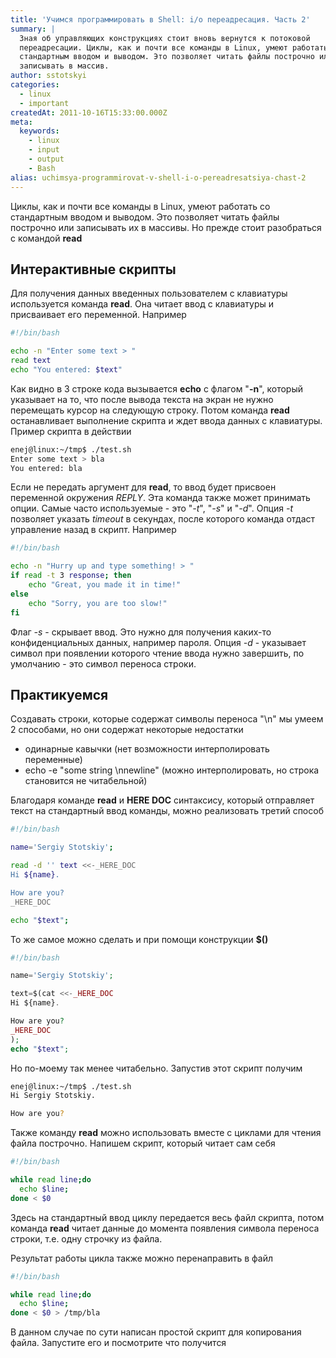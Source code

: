 ```yaml
---
title: 'Учимся программировать в Shell: i/o переадресация. Часть 2'
summary: |
  Зная об управляющих конструкциях стоит вновь вернутся к потоковой
  переадресации. Циклы, как и почти все команды в Linux, умеют работать со
  стандартным вводом и выводом. Это позволяет читать файлы построчно или
  записывать в массив.
author: sstotskyi
categories:
  - linux
  - important
createdAt: 2011-10-16T15:33:00.000Z
meta:
  keywords:
    - linux
    - input
    - output
    - Bash
alias: uchimsya-programmirovat-v-shell-i-o-pereadresatsiya-chast-2
---
```


Циклы, как и почти все команды в Linux, умеют работать со стандартным вводом и выводом. Это позволяет читать файлы построчно или записывать их в массивы. Но прежде стоит разобраться с командой **read**

## Интерактивные скрипты

Для получения данных введенных пользователем с клавиатуры используется команда **read**. Она читает ввод с клавиатуры и присваивает его переменной. Например

```bash
#!/bin/bash

echo -n "Enter some text > "
read text
echo "You entered: $text"
```

Как видно в 3 строке кода вызывается **echo** с флагом "**\-n**", который указывает на то, что после вывода текста на экран не нужно перемещать курсор на следующую строку. Потом команда **read** останавливает выполнение скрипта и ждет ввода данных с клавиатуры. Пример скрипта в действии

```bash
enej@linux:~/tmp$ ./test.sh 
Enter some text > bla
You entered: bla
```

Если не передать аргумент для **read**, то ввод будет присвоен переменной окружения _REPLY_. Эта команда также может принимать опции. Самые часто используемые - это "_\-t_", "_\-s_" и "_\-d_". Опция _\-t_ позволяет указать _timeout_ в секундах, после которого команда отдаст управление назад в скрипт. Например

```bash
#!/bin/bash

echo -n "Hurry up and type something! > "
if read -t 3 response; then
    echo "Great, you made it in time!"
else
    echo "Sorry, you are too slow!"
fi
```

Флаг _\-s_ - скрывает ввод. Это нужно для получения каких-то конфиденциальных данных, например пароля. Опция _\-d_ - указывает символ при появлении которого чтение ввода нужно завершить, по умолчанию - это символ переноса строки.

## Практикуемся

Создавать строки, которые содержат символы переноса "\\n" мы умеем 2 способами, но они содержат некоторые недостатки

*   одинарные кавычки (нет возможности интерполировать переменные)
*   echo -e "some string \\nnewline" (можно интерполировать, но строка становится не читабельной)

Благодаря команде **read** и **HERE DOC** синтаксису, который отправляет текст на стандартный ввод команды, можно реализовать третий способ

```bash
#!/bin/bash

name='Sergiy Stotskiy';

read -d '' text <<-_HERE_DOC
Hi ${name}.

How are you?
_HERE_DOC

echo "$text";
```

То же самое можно сделать и при помощи конструкции **$()**

```php
#!/bin/bash

name='Sergiy Stotskiy';

text=$(cat <<-_HERE_DOC
Hi ${name}.

How are you?
_HERE_DOC
);
echo "$text";
```

Но по-моему так менее читабельно. Запустив этот скрипт получим

```bash
enej@linux:~/tmp$ ./test.sh 
Hi Sergiy Stotskiy.

How are you?
```

Также команду **read** можно использовать вместе с циклами для чтения файла построчно. Напишем скрипт, который читает сам себя

```bash
#!/bin/bash

while read line;do
  echo $line;
done < $0
```

Здесь на стандартный ввод циклу передается весь файл скрипта, потом команда **read** читает данные до момента появления символа переноса строки, т.е. одну строчку из файла.

Результат работы цикла также можно перенаправить в файл

```bash
#!/bin/bash

while read line;do
  echo $line;
done < $0 > /tmp/bla
```

В данном случае по сути написан простой скрипт для копирования файла. Запустите его и посмотрите что получится